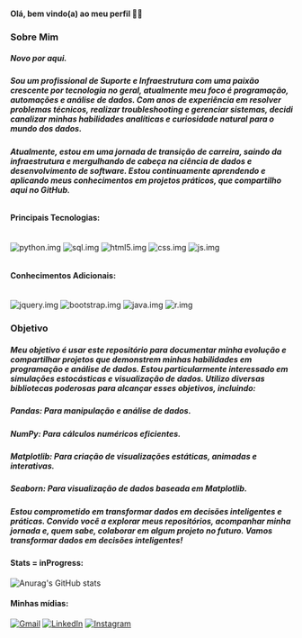 #### Olá, bem vindo(a) ao meu perfil 👋🏻


### **Sobre Mim**
##### Novo por aqui.
##### Sou um profissional de Suporte e Infraestrutura com uma paixão crescente por tecnologia no geral, atualmente meu foco é programação, automações e análise de dados. Com anos de experiência em resolver problemas técnicos, realizar troubleshooting e gerenciar sistemas, decidi canalizar minhas habilidades analíticas e curiosidade natural para o mundo dos dados.
##### Atualmente, estou em uma jornada de transição de carreira, saindo da infraestrutura e mergulhando de cabeça na ciência de dados e desenvolvimento de software. Estou continuamente aprendendo e aplicando meus conhecimentos em projetos práticos, que compartilho aqui no GitHub.
######

#### **Principais Tecnologias:**
<div style="display: inline_block"><br>
<img alt="python.img" src="https://img.shields.io/badge/Python-14354C?style=for-the-badge&logo=python&logoColor=white"/>
<img alt="sql.img" src="https://img.shields.io/badge/MySQL-00000F?style=for-the-badge&logo=mysql&logoColor=white"/>
<img alt="html5.img" src="https://img.shields.io/badge/HTML5-E34F26?style=for-the-badge&logo=html5&logoColor=white"/>
<img alt="css.img" src="https://img.shields.io/badge/CSS3-1572B6?style=for-the-badge&logo=css3&logoColor=white"/>
<img alt="js.img" src="https://img.shields.io/badge/JavaScript-323330?style=for-the-badge&logo=javascript&logoColor=F7DF1E"/>
</div>

######

#### **Conhecimentos Adicionais:**
<div style="display: inline_block"><br>
<img alt="jquery.img" src="https://img.shields.io/badge/jQuery-0769AD?style=for-the-badge&logo=jquery&logoColor=white"/>
<img alt="bootstrap.img" src="https://img.shields.io/badge/Bootstrap-563D7C?style=for-the-badge&logo=bootstrap&logoColor=white"/>
<img alt="java.img" src="https://img.shields.io/badge/Java-ED8B00?style=for-the-badge&logo=openjdk&logoColor=white"/>
<img alt="r.img" src="https://img.shields.io/badge/R-276DC3?style=for-the-badge&logo=r&logoColor=white"/>
</div>

### **Objetivo**
##### Meu objetivo é usar este repositório para documentar minha evolução e compartilhar projetos que demonstrem minhas habilidades em programação e análise de dados. Estou particularmente interessado em simulações estocásticas e visualização de dados. Utilizo diversas bibliotecas poderosas para alcançar esses objetivos, incluindo:

##### **Pandas:** Para manipulação e análise de dados.
##### **NumPy:** Para cálculos numéricos eficientes.
##### **Matplotlib:** Para criação de visualizações estáticas, animadas e interativas.
##### **Seaborn:** Para visualização de dados baseada em Matplotlib.

##### Estou comprometido em transformar dados em decisões inteligentes e práticas. Convido você a explorar meus repositórios, acompanhar minha jornada e, quem sabe, colaborar em algum projeto no futuro. Vamos transformar dados em decisões inteligentes!

#####

#### **Stats = inProgress:**

![Anurag's GitHub stats](https://github-readme-stats.vercel.app/api?username=felicianoGustavo&show_icons=true&theme=radical)

#### **Minhas mídias**:

[![Gmail](https://img.shields.io/badge/Gmail-D14836?style=for-the-badge&logo=gmail&logoColor=white)](mailto:gustavo.feliciano@example.com)
[![LinkedIn](https://img.shields.io/badge/LinkedIn-0077B5?style=for-the-badge&logo=linkedin&logoColor=white)](https://www.linkedin.com/in/gustavo-feliciano-646b9714a/)
[![Instagram](https://img.shields.io/badge/Instagram-E4405F?style=for-the-badge&logo=instagram&logoColor=white)](https://www.instagram.com/feliciano_gustav/)


